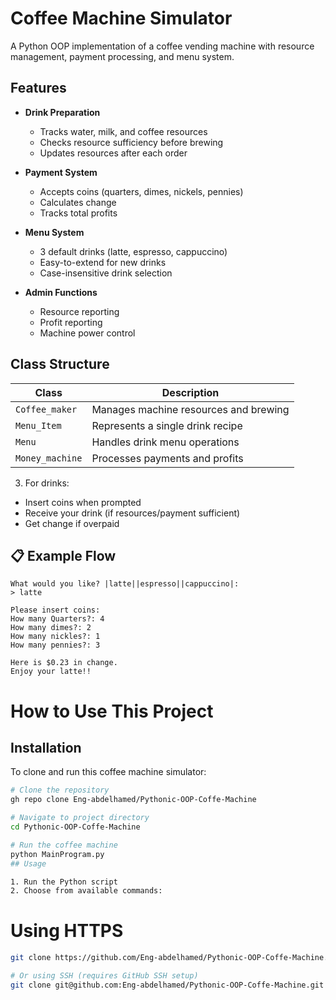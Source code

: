 # Coffee Machine Simulator

A Python OOP implementation of a coffee vending machine with resource management, payment processing, and menu system.

## Features

- **Drink Preparation**
  - Tracks water, milk, and coffee resources
  - Checks resource sufficiency before brewing
  - Updates resources after each order

- **Payment System** 
  - Accepts coins (quarters, dimes, nickels, pennies)
  - Calculates change
  - Tracks total profits

- **Menu System**
  - 3 default drinks (latte, espresso, cappuccino)
  - Easy-to-extend for new drinks
  - Case-insensitive drink selection

- **Admin Functions**
  - Resource reporting
  - Profit reporting
  - Machine power control

## Class Structure

| Class | Description |
|-------|-------------|
| `Coffee_maker` | Manages machine resources and brewing |
| `Menu_Item` | Represents a single drink recipe |
| `Menu` | Handles drink menu operations |
| `Money_machine` | Processes payments and profits |


3. For drinks:
- Insert coins when prompted
- Receive your drink (if resources/payment sufficient)
- Get change if overpaid

## 📋 Example Flow

```text
What would you like? |latte||espresso||cappuccino|: 
> latte

Please insert coins:
How many Quarters?: 4
How many dimes?: 2
How many nickles?: 1
How many pennies?: 3

Here is $0.23 in change.
Enjoy your latte!!
```
# How to Use This Project

## Installation

To clone and run this coffee machine simulator:

```bash
# Clone the repository
gh repo clone Eng-abdelhamed/Pythonic-OOP-Coffe-Machine

# Navigate to project directory
cd Pythonic-OOP-Coffe-Machine

# Run the coffee machine
python MainProgram.py
## Usage

1. Run the Python script
2. Choose from available commands:
```
# Using HTTPS
```bash
git clone https://github.com/Eng-abdelhamed/Pythonic-OOP-Coffe-Machine.git

# Or using SSH (requires GitHub SSH setup)
git clone git@github.com:Eng-abdelhamed/Pythonic-OOP-Coffe-Machine.git
```
